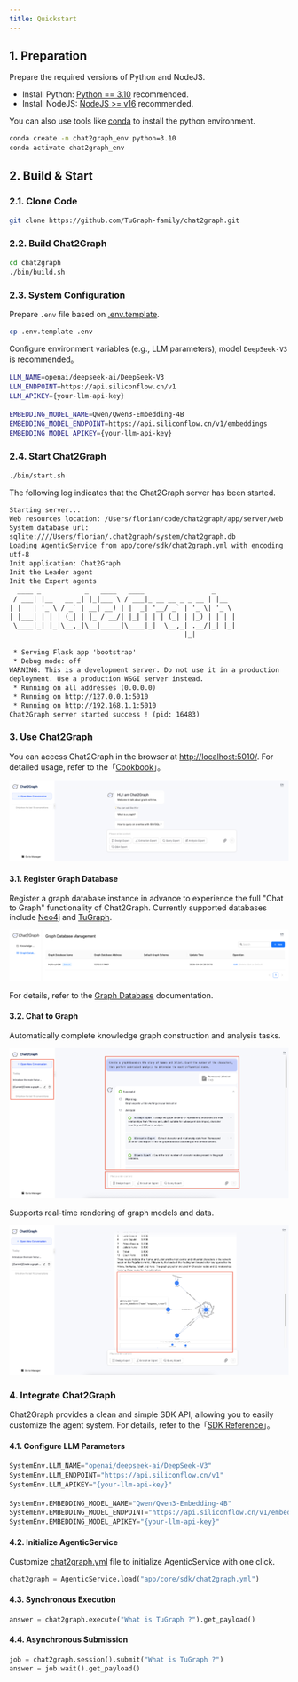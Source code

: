 ```yaml
---
title: Quickstart
---
```


## 1. Preparation

Prepare the required versions of Python and NodeJS.

* Install Python: [Python == 3.10](https://www.python.org/downloads) recommended.
* Install NodeJS: [NodeJS >= v16](https://nodejs.org/en/download) recommended.

You can also use tools like [conda](https://docs.conda.io/projects/conda/en/latest/user-guide/install/index.html) to install the python environment.

```bash
conda create -n chat2graph_env python=3.10
conda activate chat2graph_env
```

## 2. Build & Start

### 2.1. Clone Code

```bash
git clone https://github.com/TuGraph-family/chat2graph.git
```

### 2.2. Build Chat2Graph

```bash
cd chat2graph
./bin/build.sh
```

### 2.3. System Configuration

Prepare `.env` file based on [.env.template](https://github.com/TuGraph-family/chat2graph/blob/master/.env.template). 

```bash
cp .env.template .env
```

Configure environment variables (e.g., LLM parameters), model `DeepSeek-V3` is recommended。

```bash
LLM_NAME=openai/deepseek-ai/DeepSeek-V3
LLM_ENDPOINT=https://api.siliconflow.cn/v1
LLM_APIKEY={your-llm-api-key}

EMBEDDING_MODEL_NAME=Qwen/Qwen3-Embedding-4B
EMBEDDING_MODEL_ENDPOINT=https://api.siliconflow.cn/v1/embeddings
EMBEDDING_MODEL_APIKEY={your-llm-api-key}
```

### 2.4. Start Chat2Graph

```bash
./bin/start.sh
```

The following log indicates that the Chat2Graph server has been started.

```text
Starting server...
Web resources location: /Users/florian/code/chat2graph/app/server/web
System database url: sqlite:////Users/florian/.chat2graph/system/chat2graph.db
Loading AgenticService from app/core/sdk/chat2graph.yml with encoding utf-8
Init application: Chat2Graph
Init the Leader agent
Init the Expert agents
  ____ _           _   ____   ____                 _     
 / ___| |__   __ _| |_|___ \ / ___|_ __ __ _ _ __ | |__  
| |   | '_ \ / _` | __| __) | |  _| '__/ _` | '_ \| '_ \ 
| |___| | | | (_| | |_ / __/| |_| | | | (_| | |_) | | | |
 \____|_| |_|\__,_|\__|_____|\____|_|  \__,_| .__/|_| |_|
                                            |_|          

 * Serving Flask app 'bootstrap'
 * Debug mode: off
WARNING: This is a development server. Do not use it in a production deployment. Use a production WSGI server instead.
 * Running on all addresses (0.0.0.0)
 * Running on http://127.0.0.1:5010
 * Running on http://192.168.1.1:5010
Chat2Graph server started success ! (pid: 16483)
```

### 3. Use Chat2Graph

You can access Chat2Graph in the browser at [http://localhost:5010/](http://localhost:5010/). For detailed usage, refer to the「[Cookbook](cookbook/overview.md)」。

![](../asset/image/chat.png)

#### 3.1. Register Graph Database

Register a graph database instance in advance to experience the full "Chat to Graph" functionality of Chat2Graph. Currently supported databases include [Neo4j](https://neo4j.com/) and [TuGraph](https://tugraph.tech/).

![](../asset/image/gdb-mng.png)

For details, refer to the [Graph Database](cookbook/graphdb.md) documentation.

#### 3.2. Chat to Graph

Automatically complete knowledge graph construction and analysis tasks.

![](../asset/image/chat-planning.png)

Supports real-time rendering of graph models and data.

![](../asset/image/chat-graph.png)

### 4. Integrate Chat2Graph

Chat2Graph provides a clean and simple SDK API, allowing you to easily customize the agent system. For details, refer to the「[SDK Reference](development/sdk-reference.md)」。

#### 4.1. Configure LLM Parameters

```python
SystemEnv.LLM_NAME="openai/deepseek-ai/DeepSeek-V3"
SystemEnv.LLM_ENDPOINT="https://api.siliconflow.cn/v1"
SystemEnv.LLM_APIKEY="{your-llm-api-key}"

SystemEnv.EMBEDDING_MODEL_NAME="Qwen/Qwen3-Embedding-4B"
SystemEnv.EMBEDDING_MODEL_ENDPOINT="https://api.siliconflow.cn/v1/embeddings"
SystemEnv.EMBEDDING_MODEL_APIKEY="{your-llm-api-key}"
```

#### 4.2. Initialize AgenticService

Customize [chat2graph.yml](https://github.com/TuGraph-family/chat2graph/blob/master/app/core/sdk/chat2graph.yml) file to initialize AgenticService with one click.

```python
chat2graph = AgenticService.load("app/core/sdk/chat2graph.yml")
```

#### 4.3. Synchronous Execution

```python
answer = chat2graph.execute("What is TuGraph ?").get_payload()
```

#### 4.4. Asynchronous Submission

```python
job = chat2graph.session().submit("What is TuGraph ?")
answer = job.wait().get_payload()
```